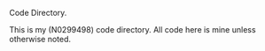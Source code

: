 Code Directory.

This is my (N0299498) code directory. All code here is mine unless otherwise
noted.

